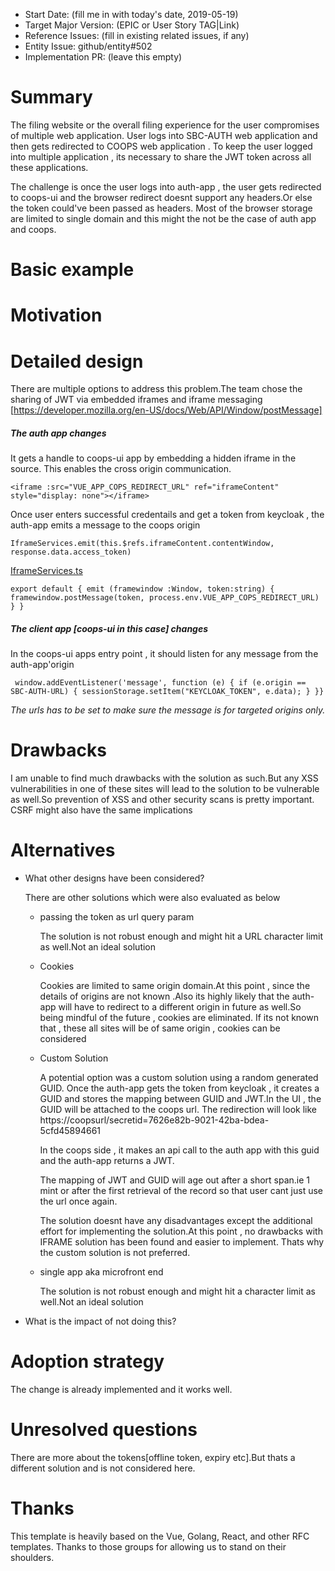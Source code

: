 - Start Date: (fill me in with today's date, 2019-05-19)
- Target Major Version: (EPIC or User Story TAG|Link)
- Reference Issues: (fill in existing related issues, if any)
- Entity Issue: github/entity#502
- Implementation PR: (leave this empty)



# Summary

The filing website or the overall filing experience for the user compromises of multiple web application. User logs into SBC-AUTH web application and then gets redirected to COOPS web application .
To keep the user logged into multiple application , its necessary to share the JWT token across all these applications.

The challenge is once the user logs into auth-app , the user gets redirected to coops-ui and the browser redirect doesnt support any headers.Or else the token could've been passed as headers.
Most of the browser storage are limited to single domain and this might the not be the case of auth app and coops.




# Basic example



# Motivation


# Detailed design

There are multiple options to address this problem.The team chose the sharing of JWT via embedded iframes and iframe messaging [https://developer.mozilla.org/en-US/docs/Web/API/Window/postMessage]

##### The auth app  changes

It gets a handle to coops-ui app by embedding a hidden iframe in the source. This enables the cross origin communication.


 `<iframe :src="VUE_APP_COPS_REDIRECT_URL" ref="iframeContent" style="display: none"></iframe>
`

Once user enters successful credentails and get a token from keycloak , the auth-app emits a message to the coops origin


 `IframeServices.emit(this.$refs.iframeContent.contentWindow, response.data.access_token) 
`

[IframeServices.ts ](https://github.com/bcgov/sbc-auth/blob/development/auth-web/src/services/iframe.services.ts)

`export default {
  emit (framewindow :Window, token:string) {
    framewindow.postMessage(token, process.env.VUE_APP_COPS_REDIRECT_URL)
  }
}`

##### The client app [coops-ui in this case]  changes

In the coops-ui apps entry point , it should listen for any message from the auth-app'origin

` window.addEventListener('message', function (e) {
       if (e.origin == SBC-AUTH-URL) {
        sessionStorage.setItem("KEYCLOAK_TOKEN", e.data);
       }
    }}`
    
    
_The urls has to be set to make sure the message is for targeted origins only._    
    


# Drawbacks

I am unable to find much drawbacks with the solution as such.But any XSS vulnerabilities in one of these sites will lead to the solution to be vulnerable as well.So prevention of XSS and other security scans is pretty important.
CSRF might also have the same implications


# Alternatives

- What other designs have been considered?
    
    There are other solutions which were also evaluated as below
    
    - passing the token as url query param
        
        The solution is not robust enough and might hit a URL character limit as well.Not an ideal solution
    
    - Cookies
            
         Cookies are limited to same origin domain.At this point , since the details of origins are not known .Also its highly likely that the auth-app will have to redirect to a different origin in future as well.So being mindful of the future , cookies are eliminated.
         If its not known that , these all sites will be of same origin , cookies can be considered
         
    - Custom Solution
                
         A potential option was a custom solution using a random generated GUID. Once the auth-app gets the token from keycloak , it creates a GUID and stores the mapping between GUID and JWT.In the UI , the GUID will be attached to the coops url.
         The redirection will look like https://coopsurl/secretid=7626e82b-9021-42ba-bdea-5cfd45894661
         
         In the coops side , it makes an api call to the auth app with this guid and the auth-app returns a JWT. 
         
         The mapping of JWT and GUID will age out after a short span.ie 1 mint or after the first retrieval of the record so that user cant just use the url once again.  

         The solution doesnt have any disadvantages except the additional effort for implementing the solution.At this point , no drawbacks with IFRAME solution has been found and easier to implement. Thats why the custom  solution is not preferred.
  
     - single app aka microfront end
                   
          The solution is not robust enough and might hit a character limit as well.Not an ideal solution
      
- What is the impact of not doing this?

# Adoption strategy

The change is already implemented and it works well.

# Unresolved questions

There are more about the tokens[offline token, expiry etc].But thats a different solution and is not considered here.
# Thanks

This template is heavily based on the Vue, Golang, React, and other RFC templates. Thanks to those groups for allowing us to stand on their shoulders.
